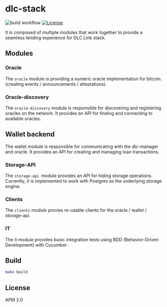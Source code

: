 # dlc-stack

![build workflow](https://github.com/dlc-link/dlc-stack/actions/workflows/docker-build.yml/badge.svg)
[![License](https://img.shields.io/badge/License-Apache_2.0-blue.svg)](https://opensource.org/licenses/Apache-2.0)

It is composed of multiple modules that work together to provide a seamless lending experience for DLC.Link stack.

## Modules

### Oracle

The `oracle` module is providing a numeric oracle implementation for bitcoin. (creating events / announcements / attestations).

### Oracle-discovery

The `oracle-discovery` module is responsible for discovering and registering oracles on the network. It provides an API for finding and connecting to available oracles.

## Wallet backend
The wallet module is responsible for communicating with the dlc-manager and oracle. It provides an API for creating and managing loan transactions.

### Storage-API

The `storage-api `module provides an API for hiding storage operations. Currently, it is implemented to work with Postgres as the underlying storage engine.

### Clients

The `clients` module provies re-usable clients for the oracle / wallet / storage-api.

### IT

The it module provides basic integration tests using BDD (Behavior-Driven Development) with Cucumber.

## Build

```bash
make build
```

## License 

APM 2.0
